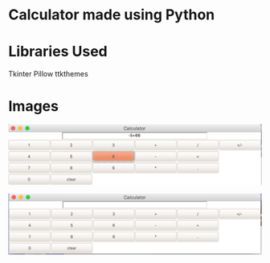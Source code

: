 # Calculator made using Python


# Libraries Used
Tkinter
Pillow
ttkthemes


# Images
![](example.png)

![](example_2.png)


